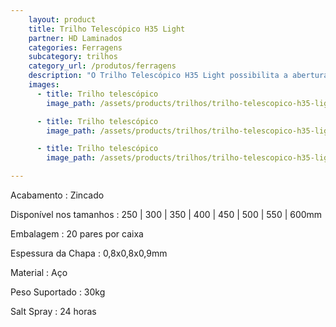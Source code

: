 ```yaml
---
    layout: product
    title: Trilho Telescópico H35 Light
    partner: HD Laminados
    categories: Ferragens     
    subcategory: trilhos
    category_url: /produtos/ferragens
    description: "O Trilho Telescópico H35 Light possibilita a abertura total da gaveta com deslizamento suave, preciso e resistente. Sua praticidade com travas laterais permite a retirada da gaveta. Desenvolvido para cargas menores."
    images: 
      - title: Trilho telescópico
        image_path: /assets/products/trilhos/trilho-telescopico-h35-light.jpg

      - title: Trilho telescópico
        image_path: /assets/products/trilhos/trilho-telescopico-h35-light-spec.jpg

      - title: Trilho telescópico
        image_path: /assets/products/trilhos/trilho-telescopico-h35-light-spec-2.jpg

---
```

Acabamento
: Zincado

Disponível nos tamanhos
: 250 | 300 | 350 | 400 | 450 | 500 | 550 | 600mm

Embalagem
: 20 pares por caixa

Espessura da Chapa
: 0,8x0,8x0,9mm

Material
: Aço

Peso Suportado
: 30kg

Salt Spray
: 24 horas
